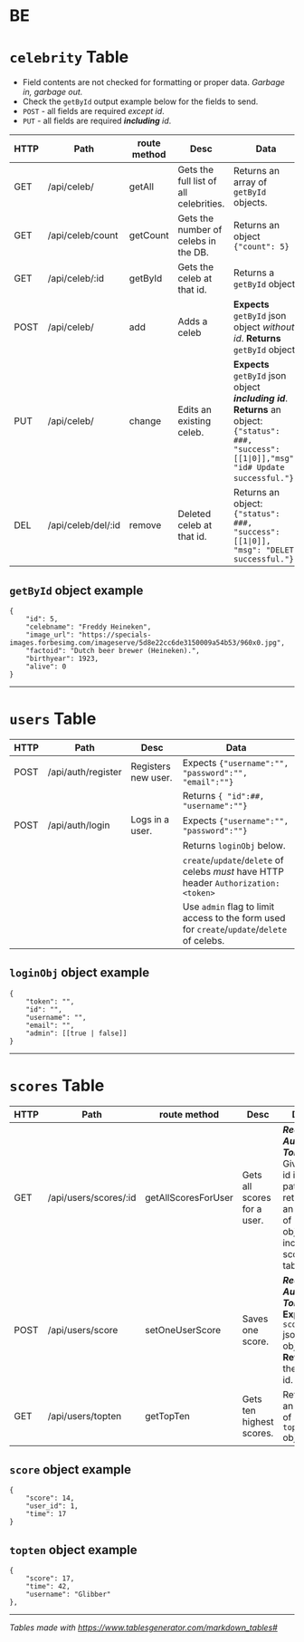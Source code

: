 # BE


# `celebrity` Table

- Field contents are not checked for formatting or proper data. *Garbage in, garbage out.*
- Check the `getById` output example below for the fields to send.
- `POST` - all fields are required *except id*.
- `PUT` - all fields are required ***including*** *id*.

| HTTP | Path               | route method | Desc                                   | Data|
|-|-|-|-|-|
| GET  | /api/celeb/        | getAll       | Gets the full list of all celebrities. | Returns an array of `getById` objects.|
| GET  | /api/celeb/count   | getCount     | Gets the number of celebs in the DB.   | Returns an object `{"count": 5}`|
| GET  | /api/celeb/:id     | getById      | Gets the celeb at that id.             | Returns a `getById` object.|
| POST | /api/celeb/        | add          | Adds a celeb | **Expects** `getById` json object *without id*. **Returns** `getById` object.|
| PUT  | /api/celeb/        | change       | Edits an existing celeb. | **Expects** `getById` json object ***including id***. **Returns** an object: `{"status": ###, "success": [[1\|0]],"msg": "id# Update successful."}`.||
| DEL  | /api/celeb/del/:id | remove       | Deleted celeb at that id.              | Returns an object: `{"status": ###,    "success": [[1\|0]],    "msg": "DELETE successful."}`|||||||


## `getById` object example

```
{
	"id": 5,
	"celebname": "Freddy Heineken",
	"image_url": "https://specials-images.forbesimg.com/imageserve/5d8e22cc6de3150009a54b53/960x0.jpg",
	"factoid": "Dutch beer brewer (Heineken).",
	"birthyear": 1923,
	"alive": 0
}
```
---

# `users` Table

| HTTP | Path               | Desc                                   | Data|
|-|-|-|-|
| POST | /api/auth/register | Registers new user. | Expects `{"username":"", "password":"", "email":""}`|
||||Returns `{ "id":##, "username":""}`|
| POST | /api/auth/login    | Logs in a user.   |  Expects `{"username":"", "password":""}`|
||||Returns `loginObj` below.|
||||`create`/`update`/`delete` of celebs *must* have HTTP header `Authorization: <token>`|
||||Use `admin` flag to limit access to the form used for `create`/`update`/`delete` of celebs.|


## `loginObj` object example
```
{
	"token": "",
	"id": "",
	"username": "",
	"email": "",
	"admin": [[true | false]]
}
```
---

# `scores` Table

| HTTP | Path               | route method | Desc                                   | Data|
|-|-|-|-|-|
| GET  | /api/users/scores/:id| getAllScoresForUser  | Gets  all scores for a user. | ***Requires Auth Token.*** Given an id in the path, returns an array of `score` objects including scores table id.|
| POST  | /api/users/score   | setOneUserScore |  Saves one score.  | ***Requires Auth Token.*** **Expects** `score` json object. **Returns** the db id.|
| GET  | /api/users/topten| getTopTen  | Gets ten highest scores. | Returns an array of `topten` objects.|

## `score` object example
```
{
	"score": 14,
	"user_id": 1,
	"time": 17
}
```

## `topten` object example
```
{
	"score": 17,
	"time": 42,
	"username": "Glibber"
},
```

---
*Tables made with https://www.tablesgenerator.com/markdown_tables#*

